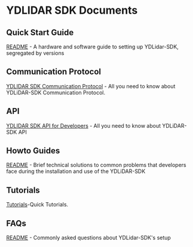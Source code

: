 # YDLIDAR SDK Documents

## Quick Start Guide

[README](quickstart/README.md) - A hardware and software guide to setting up YDLidar-SDK, segregated by versions

## Communication Protocol

[YDLIDAR SDK Communication Protocol](YDLidar-SDK-Communication-Protocol.md) - All you need to know about YDLiDAR-SDK Communication Protocol.

## API

[YDLIDAR SDK API for Developers](YDLIDAR_SDK_API_for_Developers.md) - All you need to know about YDLiDAR-SDK API

## Howto Guides

[README](howto/README.md) - Brief technical solutions to common problems that developers face during the installation and use of the YDLiDAR-SDK

## Tutorials
[Tutorials](Tutorials.md)-Quick Tutorials.

## FAQs

[README](FAQs/README.md) - Commonly asked questions about YDLidar-SDK's setup
